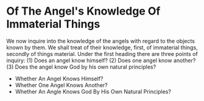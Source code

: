 # Of The Angel's Knowledge Of Immaterial Things

We now inquire into the knowledge of the angels with regard to the objects known by them. We shall treat of their knowledge, first, of immaterial things, secondly of things material. Under the first heading there are three points of inquiry:
(1) Does an angel know himself?
(2) Does one angel know another?
(3) Does the angel know God by his own natural principles?

* Whether An Angel Knows Himself?
* Whether One Angel Knows Another?
* Whether An Angle Knows God By His Own Natural Principles?